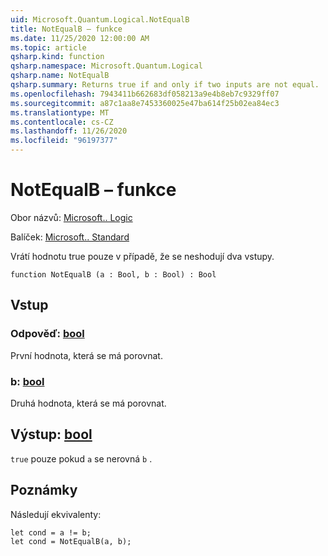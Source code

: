 ```yaml
---
uid: Microsoft.Quantum.Logical.NotEqualB
title: NotEqualB – funkce
ms.date: 11/25/2020 12:00:00 AM
ms.topic: article
qsharp.kind: function
qsharp.namespace: Microsoft.Quantum.Logical
qsharp.name: NotEqualB
qsharp.summary: Returns true if and only if two inputs are not equal.
ms.openlocfilehash: 7943411b662683df058213a9e4b8eb7c9329ff07
ms.sourcegitcommit: a87c1aa8e7453360025e47ba614f25b02ea84ec3
ms.translationtype: MT
ms.contentlocale: cs-CZ
ms.lasthandoff: 11/26/2020
ms.locfileid: "96197377"
---
```

# <a name="notequalb-function"></a>NotEqualB – funkce

Obor názvů: [Microsoft.. Logic](xref:Microsoft.Quantum.Logical)

Balíček: [Microsoft.. Standard](https://nuget.org/packages/Microsoft.Quantum.Standard)


Vrátí hodnotu true pouze v případě, že se neshodují dva vstupy.

```qsharp
function NotEqualB (a : Bool, b : Bool) : Bool
```


## <a name="input"></a>Vstup

### <a name="a--bool"></a>Odpověď: [bool](xref:microsoft.quantum.lang-ref.bool)

První hodnota, která se má porovnat.


### <a name="b--bool"></a>b: [bool](xref:microsoft.quantum.lang-ref.bool)

Druhá hodnota, která se má porovnat.



## <a name="output--bool"></a>Výstup: [bool](xref:microsoft.quantum.lang-ref.bool)

`true` pouze pokud `a` se nerovná `b` .

## <a name="remarks"></a>Poznámky

Následují ekvivalenty:

```Q#
let cond = a != b;
let cond = NotEqualB(a, b);
```